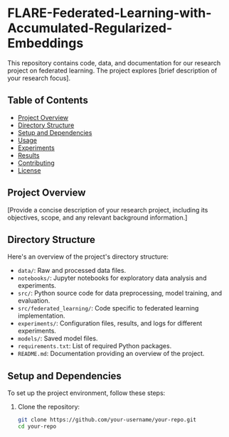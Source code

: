 # FLARE-Federated-Learning-with-Accumulated-Regularized-Embeddings

This repository contains code, data, and documentation for our research project on federated learning. The project explores [brief description of your research focus].

## Table of Contents

- [Project Overview](#project-overview)
- [Directory Structure](#directory-structure)
- [Setup and Dependencies](#setup-and-dependencies)
- [Usage](#usage)
- [Experiments](#experiments)
- [Results](#results)
- [Contributing](#contributing)
- [License](#license)

## Project Overview

[Provide a concise description of your research project, including its objectives, scope, and any relevant background information.]

## Directory Structure

Here's an overview of the project's directory structure:

- `data/`: Raw and processed data files.
- `notebooks/`: Jupyter notebooks for exploratory data analysis and experiments.
- `src/`: Python source code for data preprocessing, model training, and evaluation.
- `src/federated_learning/`: Code specific to federated learning implementation.
- `experiments/`: Configuration files, results, and logs for different experiments.
- `models/`: Saved model files.
- `requirements.txt`: List of required Python packages.
- `README.md`: Documentation providing an overview of the project.

## Setup and Dependencies

To set up the project environment, follow these steps:

1. Clone the repository:

   ```bash
   git clone https://github.com/your-username/your-repo.git
   cd your-repo
